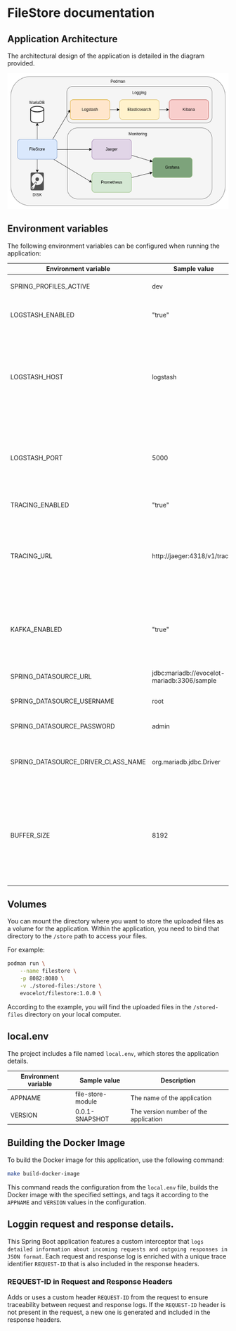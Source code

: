 # FileStore documentation

## Application Architecture  
The architectural design of the application is detailed in the diagram provided.

![architecture.drawio](architecture.drawio.png)  


## Environment variables

The following environment variables can be configured when running the application:

Environment variable | Sample value | Description |
--- | --- | --- |
SPRING_PROFILES_ACTIVE | dev | The profile to run with the application. |
LOGSTASH_ENABLED | "true" | Enable or disable log forwarding to Logstash (`"true"` or `"false"`). |
LOGSTASH_HOST | logstash | The name of the logstash container to push the logs from the springboot app. It is only required when the `LOGSTASH_ENABLED` environemnt variable is `"true"`. |
LOGSTASH_PORT | 5000 | The port of the logstash container. It is only required when the `LOGSTASH_ENABLED` environemnt variable is `"true"`. |
TRACING_ENABLED | "true" | Enable or disable tracing (`"true"` or `"false"`). |
TRACING_URL | http://jaeger:4318/v1/traces | The url of the jaeger instance for sending tracing details. It is only required when the `TRACING_ENABLED` environemnt variable is `"true"`. |
KAFKA_ENABLED | "true" | If set to `"true"` messages about file operations (such as successful uploads) will be sent to the appropriate Kafka topic. |
SPRING_DATASOURCE_URL | jdbc:mariadb://evocelot-mariadb:3306/sample | The JDBC URL of the DBMS to connect to. |
SPRING_DATASOURCE_USERNAME | root | The username for connecting to the DBMS. |
SPRING_DATASOURCE_PASSWORD | admin | The password for connecting to the DBMS. |
SPRING_DATASOURCE_DRIVER_CLASS_NAME | org.mariadb.jdbc.Driver | The fully qualified name of the JDBC driver class used for the DBMS connection. |
BUFFER_SIZE | 8192 | The size of the buffer determines the size of the chunks in which we read files into memory. The smaller its value, the more we load the CPU during file processing, but the less we burden the RAM.

## Volumes

You can mount the directory where you want to store the uploaded files as a volume for the application.
Within the application, you need to bind that directory to the `/store` path to access your files.

For example:

```bash
podman run \
    --name filestore \
    -p 8082:8080 \
    -v ./stored-files:/store \
    evocelot/filestore:1.0.0 \
```

According to the example, you will find the uploaded files in the `/stored-files` directory on your local computer.

## local.env

The project includes a file named `local.env`, which stores the application details.

Environment variable | Sample value | Description |
--- | --- | --- |
APPNAME | file-store-module | The name of the application |
VERSION | 0.0.1-SNAPSHOT | The version number of the application |

## Building the Docker Image

To build the Docker image for this application, use the following command:

```bash
make build-docker-image
```

This command reads the configuration from the `local.env` file, builds the Docker image with the specified settings, and tags it according to the `APPNAME` and `VERSION` values in the configuration.

## Loggin request and response details.

This Spring Boot application features a custom interceptor that `logs detailed information about incoming requests and outgoing responses in JSON format`. Each request and response log is enriched with a unique trace identifier `REQUEST-ID` that is also included in the response headers.

### REQUEST-ID in Request and Response Headers

Adds or uses a custom header `REQUEST-ID` from the request to ensure traceability between request and response logs. If the `REQUEST-ID` header is not present in the request, a new one is generated and included in the response headers.
